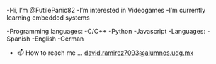 -Hi, I’m @FutilePanic82
-I’m interested in Videogames
-I’m currently learning embedded systems

-Programming languages:
  -C/C++
  -Python
  -Javascript
 -Languages:
 -Spanish
 -English
 -German
- 📫 How to reach me ...
david.ramirez7093@alumnos.udg.mx


